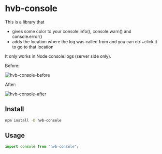 # hvb-console

This is a library that 

- gives some color to your console.info(), console.warn() and console.error()
- adds the location where the log was called from and you can ctrl+click it to go to that location

It only works in Node console.logs (server side only).

Before:

![hvb-console-before](https://user-images.githubusercontent.com/110549389/238592355-5a3db714-60ad-4bf0-946a-afbaa43e039a.png)

After:

![hvb-console-after](https://github.com/henrikvilhelmberglund/hvb-console/assets/110549389/8883f503-82bb-4952-9dcf-6fbb6826cfb1)


## Install

```bash
npm install -D hvb-console
```

## Usage

```js
import console from "hvb-console";
```
